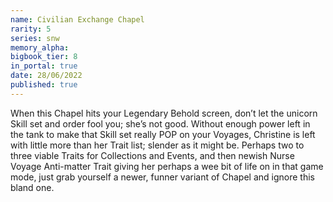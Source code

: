 ```yaml
---
name: Civilian Exchange Chapel
rarity: 5
series: snw
memory_alpha:
bigbook_tier: 8
in_portal: true
date: 28/06/2022
published: true
---
```


When this Chapel hits your Legendary Behold screen, don’t let the unicorn Skill set and order fool you; she’s not good. Without enough power left in the tank to make that Skill set really POP on your Voyages, Christine is left with little more than her Trait list; slender as it might be. Perhaps two to three viable Traits for Collections and Events, and then newish Nurse Voyage Anti-matter Trait giving her perhaps a wee bit of life on in that game mode, just grab yourself a newer, funner variant of Chapel and ignore this bland one.
